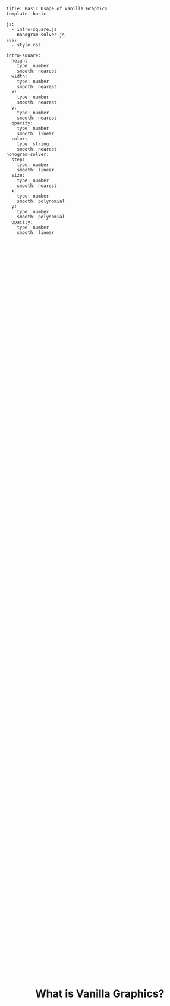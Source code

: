 ```settings
title: Basic Usage of Vanilla Graphics
template: basic
```

```include
js:
  - intro-square.js
  - nonogram-solver.js
css:
  - style.css
```

```keydefs
intro-square:
  height:
    type: number
    smooth: nearest
  width:
    type: number
    smooth: nearest
  x:
    type: number
    smooth: nearest
  y:
    type: number
    smooth: nearest
  opacity:
    type: number
    smooth: linear
  color:
    type: string
    smooth: nearest
nonogram-solver:
  step:
    type: number
    smooth: linear
  size:
    type: number
    smooth: nearest
  x:
    type: number
    smooth: polynomial
  y:
    type: number
    smooth: polynomial
  opacity:
    type: number
    smooth: linear
```

<center style="height: 100vh; line-height: 100vh;">

# What is Vanilla Graphics?

</center>

```key
intro-square:
  x: 0
  y: 0
  width: 100
  height: 100
```

```anchor
top:
  intro-square: 0.7
```

<vspace style="--height: 12vh;"></vspace>

```key
intro-square:
  x: 0
```

```key
intro-square:
  x: 200
```

<vspace style="--height: 8vh;"></vspace>

<floatbox style="--shift: -80%">

Here is a square.

</floatbox>

<vspace style="--height: 40vh;"></vspace>

```key
intro-square:
  x: 200
```

```key
intro-square:
  x: -200
```

<vspace style="--height: 15vh;"></vspace>

<floatbox style="--shift: 50%; --width: 23vw;">

The motion of this square is animated using keyframes.

</floatbox>

<vspace style="--height: 14vh;"></vspace>

```key
intro-square:
  y: 0
```

```key
intro-square:
  y: 100
```

<vspace style="--height: 20vh;"></vspace>

<floatbox style="--shift: 40vw; --width: 10vw;">

```yaml
color: black
```

</floatbox>

```key
intro-square:
  y: 100
  color: black
```

<hr style="border: 1px dashed red;">

```key
intro-square:
  y: -100
  color: red
```

<floatbox style="--shift: 40vw; --width: 10vw;">

```yaml
color: red
```

</floatbox>

<vspace style="--height: 10vh;"></vspace>

<floatbox style="--shift: 50%; --width: 25vw;">

Any properties can be used in keyframes, which are placed across the entire article.

</floatbox>

<vspace style="--height: 30vh;"></vspace>

<floatbox style="--shift: 40vw; --width: 10vw;">

```key
intro-square:
  x: -200
  y: -100
  width: 100
  height: 100
```

```key
intro-square:
  x: 0
  y: 0
  width: 200
  height: 200
```

```yaml
x: -200
y: -100
width: 100
height: 100
```

</floatbox>

<floatbox style="--shift: 40vw; --width: 10vw;">

```yaml
x: 0
y: 0
width: 200
height: 200
```

</floatbox>

<vspace style="--height: 7vh;"></vspace>

```key
intro-square:
  width: 200
  height: 200
```

```key
intro-square:
  width: 75
  height: 300
```

<vspace style="--height: 20vh;"></vspace>

```key
intro-square:
  opacity: 1
nonogram-solver:
  opacity: 0
```

<vspace style="--height: 2vh;"></vspace>

<floatbox style="--width: 30vw;">

But keyframes can be used in much more complex scenes.

</floatbox>

<vspace style="--height: 2vh;"></vspace>

```key
intro-square:
  opacity: 0
nonogram-solver:
  opacity: 1
```

```key
nonogram-solver:
  size: 10
```

<vspace style="--height: 30vh;"></vspace>

```key
nonogram-solver:
  size: 10
```

```key
nonogram-solver:
  size: 25
  step: 0
  x: 0
  y: 0
```

<vspace style="--height: 50vh;"></vspace>

<floatbox style="--width: 30vw; --shift: 10em">

For example stepping through this [nonogram](https://en.wikipedia.org/wiki/Nonogram) solver I wrote earlier.

</floatbox>

```key
nonogram-solver:
  step: 0
```

<vspace style="--height: 200vh;"></vspace>

```key
nonogram-solver:
  size: 25
```

```key
nonogram-solver:
  size: 75
```

<vspace style="--height: 50vh;"></vspace>

```key
nonogram-solver:
  x:
    value: 0
    gradient: 0
  y:
    value: 0
    gradient: 0
```

<vspace style="--height: 200vh;"></vspace>

```key
nonogram-solver:
  x:
    value: 500
    gradient: 0
  y:
    value: 500
    gradient: 0
```

<vspace style="--height: 200vh;"></vspace>

```key
nonogram-solver:
  size: 75
  x:
    value: -500
    gradient: 0
  y:
    value: 700
    gradient: 0
```

<vspace style="--height: 50vh;"></vspace>

```key
nonogram-solver:
  size: 75
  x:
    value: -500
    gradient: 0
  y:
    value: 700
    gradient: 0
```

```key
nonogram-solver:
  size: 25
  x:
    value: 0
    gradient: 0
  y:
    value: 0
    gradient: 0
```

<vspace style="--height: 150vh;"></vspace>

<floatbox style="--width: 35vw;">

These animation are done through a special version of Markdown.

</floatbox>

```key
nonogram-solver:
  step: 16
```

<vspace style="--height: 200vh;"></vspace>

```anchor
bottom:
  nonogram-solver: bottom
```

<center style="margin: 20px;">

Vanilla Graphics is inspired by [Reuters Graphics](https://www.reuters.com/graphics/).

_Source code on [GitHub](https://github.com/Siriusmart/vanilla-graphics), made with ♥️ by [Sirius](https://github.com/Siriusmart/)._

</center>

<vspace style="--height: 30vh;"></vspace>
